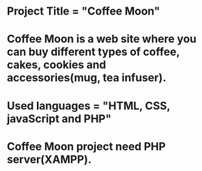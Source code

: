 # Project Title = "Coffee Moon"
# Coffee Moon is a web site where you can buy different types of coffee, cakes, cookies and accessories(mug, tea infuser).
# Used languages = "HTML, CSS, javaScript and PHP"
# Coffee Moon project need PHP server(XAMPP).
